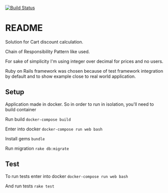 [![Build Status](https://travis-ci.org/Paprikas/calculate_discount_example.svg?branch=master)](https://travis-ci.org/Paprikas/calculate_discount_example)

# README

Solution for Cart discount calculation.

Chain of Responsibility Pattern like used.

For sake of simplicity I'm using integer over decimal for prices and no users.

Ruby on Rails framework was chosen because of test framework integration by default and to show example close to real world application.

## Setup

Application made in docker. So in order to run in isolation, you'll need to build container

Run build `docker-compose build`

Enter into docker `docker-compose run web bash`

Install gems `bundle`

Run migration `rake db:migrate`

## Test

To run tests enter into docker `docker-compose run web bash`

And run tests `rake test`
